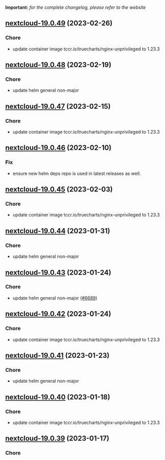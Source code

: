 **Important:**
*for the complete changelog, please refer to the website*




## [nextcloud-19.0.49](https://github.com/truecharts/charts/compare/nextcloud-19.0.48...nextcloud-19.0.49) (2023-02-26)

### Chore

- update container image tccr.io/truecharts/nginx-unprivileged to 1.23.3
  
  


## [nextcloud-19.0.48](https://github.com/truecharts/charts/compare/nextcloud-19.0.47...nextcloud-19.0.48) (2023-02-19)

### Chore

- update helm general non-major
  
  


## [nextcloud-19.0.47](https://github.com/truecharts/charts/compare/nextcloud-19.0.46...nextcloud-19.0.47) (2023-02-15)

### Chore

- update container image tccr.io/truecharts/nginx-unprivileged to 1.23.3
  
  


## [nextcloud-19.0.46](https://github.com/truecharts/charts/compare/nextcloud-19.0.45...nextcloud-19.0.46) (2023-02-10)

### Fix

- ensure new helm deps repo is used in latest releases as well.
  
  


## [nextcloud-19.0.45](https://github.com/truecharts/charts/compare/nextcloud-19.0.44...nextcloud-19.0.45) (2023-02-03)

### Chore

- update container image tccr.io/truecharts/nginx-unprivileged to 1.23.3
  
  


## [nextcloud-19.0.44](https://github.com/truecharts/charts/compare/nextcloud-19.0.43...nextcloud-19.0.44) (2023-01-31)

### Chore

- update helm general non-major
  
  


## [nextcloud-19.0.43](https://github.com/truecharts/charts/compare/nextcloud-19.0.42...nextcloud-19.0.43) (2023-01-24)

### Chore

- update helm general non-major ([#6689](https://github.com/truecharts/charts/issues/6689))
  
  


## [nextcloud-19.0.42](https://github.com/truecharts/charts/compare/nextcloud-19.0.41...nextcloud-19.0.42) (2023-01-24)

### Chore

- update container image tccr.io/truecharts/nginx-unprivileged to 1.23.3
  
  


## [nextcloud-19.0.41](https://github.com/truecharts/charts/compare/nextcloud-19.0.40...nextcloud-19.0.41) (2023-01-23)

### Chore

- update helm general non-major
  
  


## [nextcloud-19.0.40](https://github.com/truecharts/charts/compare/nextcloud-19.0.39...nextcloud-19.0.40) (2023-01-18)

### Chore

- update container image tccr.io/truecharts/nginx-unprivileged to 1.23.3
  
  


## [nextcloud-19.0.39](https://github.com/truecharts/charts/compare/nextcloud-19.0.38...nextcloud-19.0.39) (2023-01-17)

### Chore
